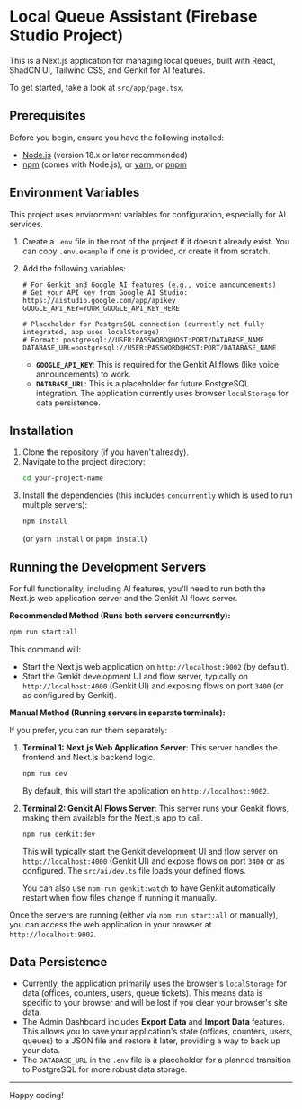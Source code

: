 
# Local Queue Assistant (Firebase Studio Project)

This is a Next.js application for managing local queues, built with React, ShadCN UI, Tailwind CSS, and Genkit for AI features.

To get started, take a look at `src/app/page.tsx`.

## Prerequisites

Before you begin, ensure you have the following installed:
- [Node.js](https://nodejs.org/) (version 18.x or later recommended)
- [npm](https://www.npmjs.com/) (comes with Node.js), or [yarn](https://yarnpkg.com/), or [pnpm](https://pnpm.io/)

## Environment Variables

This project uses environment variables for configuration, especially for AI services.

1.  Create a `.env` file in the root of the project if it doesn't already exist. You can copy `.env.example` if one is provided, or create it from scratch.
2.  Add the following variables:

    ```env
    # For Genkit and Google AI features (e.g., voice announcements)
    # Get your API key from Google AI Studio: https://aistudio.google.com/app/apikey
    GOOGLE_API_KEY=YOUR_GOOGLE_API_KEY_HERE

    # Placeholder for PostgreSQL connection (currently not fully integrated, app uses localStorage)
    # Format: postgresql://USER:PASSWORD@HOST:PORT/DATABASE_NAME
    DATABASE_URL=postgresql://USER:PASSWORD@HOST:PORT/DATABASE_NAME
    ```

    -   **`GOOGLE_API_KEY`**: This is required for the Genkit AI flows (like voice announcements) to work.
    -   **`DATABASE_URL`**: This is a placeholder for future PostgreSQL integration. The application currently uses browser `localStorage` for data persistence.

## Installation

1.  Clone the repository (if you haven't already).
2.  Navigate to the project directory:
    ```bash
    cd your-project-name
    ```
3.  Install the dependencies (this includes `concurrently` which is used to run multiple servers):
    ```bash
    npm install
    ```
    (or `yarn install` or `pnpm install`)

## Running the Development Servers

For full functionality, including AI features, you'll need to run both the Next.js web application server and the Genkit AI flows server.

**Recommended Method (Runs both servers concurrently):**

```bash
npm run start:all
```
This command will:
- Start the Next.js web application on `http://localhost:9002` (by default).
- Start the Genkit development UI and flow server, typically on `http://localhost:4000` (Genkit UI) and exposing flows on port `3400` (or as configured by Genkit).

**Manual Method (Running servers in separate terminals):**

If you prefer, you can run them separately:

1.  **Terminal 1: Next.js Web Application Server**:
    This server handles the frontend and Next.js backend logic.
    ```bash
    npm run dev
    ```
    By default, this will start the application on `http://localhost:9002`.

2.  **Terminal 2: Genkit AI Flows Server**:
    This server runs your Genkit flows, making them available for the Next.js app to call.
    ```bash
    npm run genkit:dev
    ```
    This will typically start the Genkit development UI and flow server on `http://localhost:4000` (Genkit UI) and expose flows on port `3400` or as configured. The `src/ai/dev.ts` file loads your defined flows.

    You can also use `npm run genkit:watch` to have Genkit automatically restart when flow files change if running it manually.

Once the servers are running (either via `npm run start:all` or manually), you can access the web application in your browser at `http://localhost:9002`.

## Data Persistence

-   Currently, the application primarily uses the browser's `localStorage` for data (offices, counters, users, queue tickets). This means data is specific to your browser and will be lost if you clear your browser's site data.
-   The Admin Dashboard includes **Export Data** and **Import Data** features. This allows you to save your application's state (offices, counters, users, queues) to a JSON file and restore it later, providing a way to back up your data.
-   The `DATABASE_URL` in the `.env` file is a placeholder for a planned transition to PostgreSQL for more robust data storage.

---

Happy coding!
